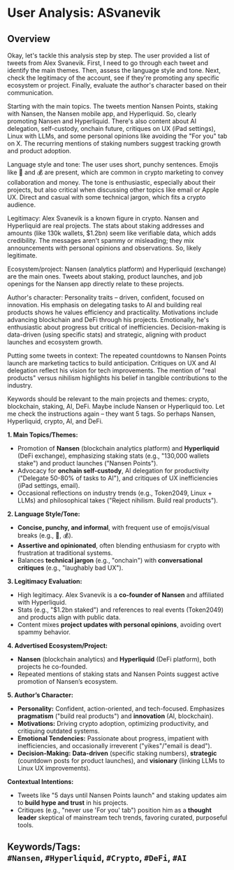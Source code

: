 # User Analysis: ASvanevik

## Overview

<think>
Okay, let's tackle this analysis step by step. The user provided a list of tweets from Alex Svanevik. First, I need to go through each tweet and identify the main themes. Then, assess the language style and tone. Next, check the legitimacy of the account, see if they're promoting any specific ecosystem or project. Finally, evaluate the author's character based on their communication.

Starting with the main topics. The tweets mention Nansen Points, staking with Nansen, the Nansen mobile app, and Hyperliquid. So, clearly promoting Nansen and Hyperliquid. There's also content about AI delegation, self-custody, onchain future, critiques on UX (iPad settings), Linux with LLMs, and some personal opinions like avoiding the "For you" tab on X. The recurring mentions of staking numbers suggest tracking growth and product adoption.

Language style and tone: The user uses short, punchy sentences. Emojis like 🤝 and 💰 are present, which are common in crypto marketing to convey collaboration and money. The tone is enthusiastic, especially about their projects, but also critical when discussing other topics like email or Apple UX. Direct and casual with some technical jargon, which fits a crypto audience.

Legitimacy: Alex Svanevik is a known figure in crypto. Nansen and Hyperliquid are real projects. The stats about staking addresses and amounts (like 130k wallets, $1.2bn) seem like verifiable data, which adds credibility. The messages aren't spammy or misleading; they mix announcements with personal opinions and observations. So, likely legitimate.

Ecosystem/project: Nansen (analytics platform) and Hyperliquid (exchange) are the main ones. Tweets about staking, product launches, and job openings for the Nansen app directly relate to these projects.

Author's character: Personality traits – driven, confident, focused on innovation. His emphasis on delegating tasks to AI and building real products shows he values efficiency and practicality. Motivations include advancing blockchain and DeFi through his projects. Emotionally, he's enthusiastic about progress but critical of inefficiencies. Decision-making is data-driven (using specific stats) and strategic, aligning with product launches and ecosystem growth.

Putting some tweets in context: The repeated countdowns to Nansen Points launch are marketing tactics to build anticipation. Critiques on UX and AI delegation reflect his vision for tech improvements. The mention of "real products" versus nihilism highlights his belief in tangible contributions to the industry.

Keywords should be relevant to the main projects and themes: crypto, blockchain, staking, AI, DeFi. Maybe include Nansen or Hyperliquid too. Let me check the instructions again – they want 5 tags. So perhaps Nansen, Hyperliquid, crypto, AI, and DeFi.
</think>

**1. Main Topics/Themes:**  
- Promotion of **Nansen** (blockchain analytics platform) and **Hyperliquid** (DeFi exchange), emphasizing staking stats (e.g., "130,000 wallets stake") and product launches ("Nansen Points").  
- Advocacy for **onchain self-custody**, AI delegation for productivity ("Delegate 50-80% of tasks to AI"), and critiques of UX inefficiencies (iPad settings, email).  
- Occasional reflections on industry trends (e.g., Token2049, Linux + LLMs) and philosophical takes ("Reject nihilism. Build real products").  

**2. Language Style/Tone:**  
- **Concise, punchy, and informal**, with frequent use of emojis/visual breaks (e.g., 🤝, 💰).  
- **Assertive and opinionated**, often blending enthusiasm for crypto with frustration at traditional systems.  
- Balances **technical jargon** (e.g., "onchain") with **conversational critiques** (e.g., "laughably bad UX").  

**3. Legitimacy Evaluation:**  
- High legitimacy. Alex Svanevik is a **co-founder of Nansen** and affiliated with Hyperliquid.  
- Stats (e.g., "$1.2bn staked") and references to real events (Token2049) and products align with public data.  
- Content mixes **project updates with personal opinions**, avoiding overt spammy behavior.  

**4. Advertised Ecosystem/Project:**  
- **Nansen** (blockchain analytics) and **Hyperliquid** (DeFi platform), both projects he co-founded.  
- Repeated mentions of staking stats and Nansen Points suggest active promotion of Nansen’s ecosystem.  

**5. Author’s Character:**  
- **Personality:** Confident, action-oriented, and tech-focused. Emphasizes **pragmatism** ("build real products") and **innovation** (AI, blockchain).  
- **Motivations:** Driving crypto adoption, optimizing productivity, and critiquing outdated systems.  
- **Emotional Tendencies:** Passionate about progress, impatient with inefficiencies, and occasionally irreverent ("yikes"/"email is dead").  
- **Decision-Making:** **Data-driven** (specific staking numbers), **strategic** (countdown posts for product launches), and **visionary** (linking LLMs to Linux UX improvements).  

**Contextual Intentions:**  
- Tweets like "5 days until Nansen Points launch" and staking updates aim to **build hype and trust** in his projects.  
- Critiques (e.g., "never use 'For you' tab") position him as a **thought leader** skeptical of mainstream tech trends, favoring curated, purposeful tools.  

**Keywords/Tags:**  
`#Nansen`, `#Hyperliquid`, `#Crypto`, `#DeFi`, `#AI`
---
